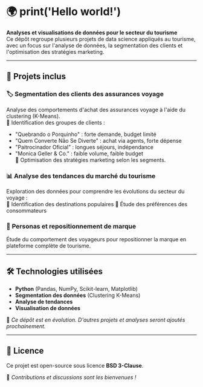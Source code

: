 # 🌍 print('Hello world!')

**Analyses et visualisations de données pour le secteur du tourisme**  
Ce dépôt regroupe plusieurs projets de data science appliqués au tourisme, avec un focus sur l'analyse de données, la segmentation des clients et l'optimisation des stratégies marketing.

---

## 📌 Projets inclus  

### 🏷️ **Segmentation des clients des assurances voyage**  
Analyse des comportements d'achat des assurances voyage à l'aide du clustering (K-Means).  
🔹 Identification des groupes de clients :  
  - "Quebrando o Porquinho" : forte demande, budget limité  
  - "Quem Converte Não Se Diverte" : achat via agents, forte dépense  
  - "Paitrocinador Oficial" : longues séjours, indépendance  
  - "Monica Geller & Co." : faible volume, faible budget  
🔹 Optimisation des stratégies marketing selon les segments.  

### 📊 **Analyse des tendances du marché du tourisme**  
Exploration des données pour comprendre les évolutions du secteur du voyage :  
🔹 Identification des destinations populaires 
🔹 Étude des préférences des consommateurs  

### 🎯 **Personas et repositionnement de marque**  
Étude du comportement des voyageurs pour repositionner la marque en plateforme complète de tourisme.  

---

## 🛠️ Technologies utilisées  
- **Python** (Pandas, NumPy, Scikit-learn, Matplotlib)  
- **Segmentation des données** (Clustering K-Means)  
- **Analyse de tendances**  
- **Visualisation de données**  

📢 *Ce dépôt est en évolution. D'autres projets et analyses seront ajoutés prochainement.*  

---

## 📄 Licence  
Ce projet est open-source sous licence **BSD 3-Clause**.  

🚀 *Contributions et discussions sont les bienvenues !*  
